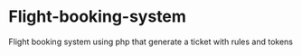 # Flight-booking-system
Flight booking system using php that generate a ticket with rules and tokens 
